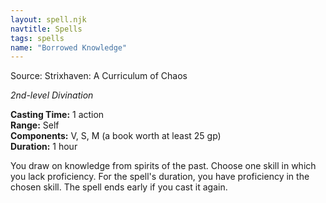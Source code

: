 ```yaml
---
layout: spell.njk
navtitle: Spells
tags: spells
name: "Borrowed Knowledge"
---
```

Source: Strixhaven: A Curriculum of Chaos

_2nd-level Divination_

**Casting Time:** 1 action  
**Range:** Self  
**Components:** V, S, M (a book worth at least 25 gp)  
**Duration:** 1 hour

You draw on knowledge from spirits of the past. Choose one skill in which you lack proficiency. For the spell's duration, you have proficiency in the chosen skill. The spell ends early if you cast it again.